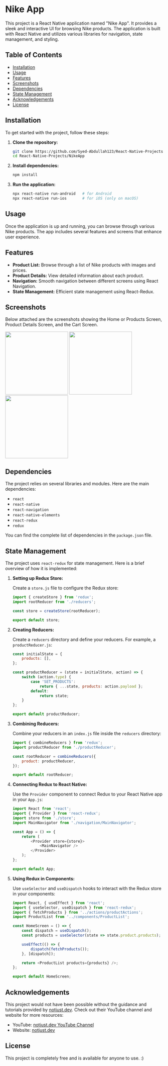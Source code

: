 # Nike App

This project is a React Native application named "Nike App". It provides a sleek and interactive UI for browsing Nike products. The application is built with React Native and utilizes various libraries for navigation, state management, and styling.

## Table of Contents

- [Installation](#installation)
- [Usage](#usage)
- [Features](#features)
- [Screenshots](#screenshots)
- [Dependencies](#dependencies)
- [State Management](#state-management)
- [Acknowledgements](#acknowledgements)
- [License](#license)

## Installation

To get started with the project, follow these steps:

1. **Clone the repository:**
    ```bash
    git clone https://github.com/Syed-Abdullah123/React-Native-Projects.git
    cd React-Native-Projects/NikeApp
    ```

2. **Install dependencies:**
    ```bash
    npm install
    ```

3. **Run the application:**
    ```bash
    npx react-native run-android   # for Android
    npx react-native run-ios       # for iOS (only on macOS)
    ```

## Usage

Once the application is up and running, you can browse through various Nike products. The app includes several features and screens that enhance user experience.

## Features

- **Product List:** Browse through a list of Nike products with images and prices.
- **Product Details:** View detailed information about each product.
- **Navigation:** Smooth navigation between different screens using React Navigation.
- **State Management:** Efficient state management using React-Redux.

## Screenshots

Below attached are the screenshots showing the Home or Products Screen, Product Details Screen, and the Cart Screen.

<div style="flex-direction: row, gap: 10">
  <img src="/UI's/Baking1.png" width="200" />
  <img src="/UI's/Baking2.png" width="200" />
  <img src="/UI's/Baking3.png" width="200" />
</div>

## Dependencies

The project relies on several libraries and modules. Here are the main dependencies:

- `react`
- `react-native`
- `react-navigation`
- `react-native-elements`
- `react-redux`
- `redux`

You can find the complete list of dependencies in the `package.json` file.

## State Management

The project uses `react-redux` for state management. Here is a brief overview of how it is implemented:

1. **Setting up Redux Store:**

    Create a `store.js` file to configure the Redux store:
    ```javascript
    import { createStore } from 'redux';
    import rootReducer from './reducers';

    const store = createStore(rootReducer);

    export default store;
    ```

2. **Creating Reducers:**

    Create a `reducers` directory and define your reducers. For example, a `productReducer.js`:
    ```javascript
    const initialState = {
        products: [],
    };

    const productReducer = (state = initialState, action) => {
        switch (action.type) {
            case 'SET_PRODUCTS':
                return { ...state, products: action.payload };
            default:
                return state;
        }
    };

    export default productReducer;
    ```

3. **Combining Reducers:**

    Combine your reducers in an `index.js` file inside the `reducers` directory:
    ```javascript
    import { combineReducers } from 'redux';
    import productReducer from './productReducer';

    const rootReducer = combineReducers({
        product: productReducer,
    });

    export default rootReducer;
    ```

4. **Connecting Redux to React Native:**

    Use the `Provider` component to connect Redux to your React Native app in your `App.js`:
    ```javascript
    import React from 'react';
    import { Provider } from 'react-redux';
    import store from './store';
    import MainNavigator from './navigation/MainNavigator';

    const App = () => {
        return (
            <Provider store={store}>
                <MainNavigator />
            </Provider>
        );
    };

    export default App;
    ```

5. **Using Redux in Components:**

    Use `useSelector` and `useDispatch` hooks to interact with the Redux store in your components:
    ```javascript
    import React, { useEffect } from 'react';
    import { useSelector, useDispatch } from 'react-redux';
    import { fetchProducts } from '../actions/productActions';
    import ProductList from '../components/ProductList';

    const HomeScreen = () => {
        const dispatch = useDispatch();
        const products = useSelector(state => state.product.products);

        useEffect(() => {
            dispatch(fetchProducts());
        }, [dispatch]);

        return <ProductList products={products} />;
    };

    export default HomeScreen;
    ```

## Acknowledgements

This project would not have been possible without the guidance and tutorials provided by [notjust.dev](https://www.notjust.dev/). Check out their YouTube channel and website for more resources:

- YouTube: [notjust.dev YouTube Channel](https://www.youtube.com/@notjustdev)
- Website: [notjust.dev](https://www.notjust.dev/)

## License

This project is completely free and is available for anyone to use. :)
